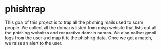 # phishtrap
This goal of this project is to trap all the phishing mails used to scam people.
We collect all the domains listed from misp website that lists out all the phishing websites and respective domain names.
We also collect gmail logs from the user and map it to the phishing data.
Once we get a match, we raise an alert to the user.
